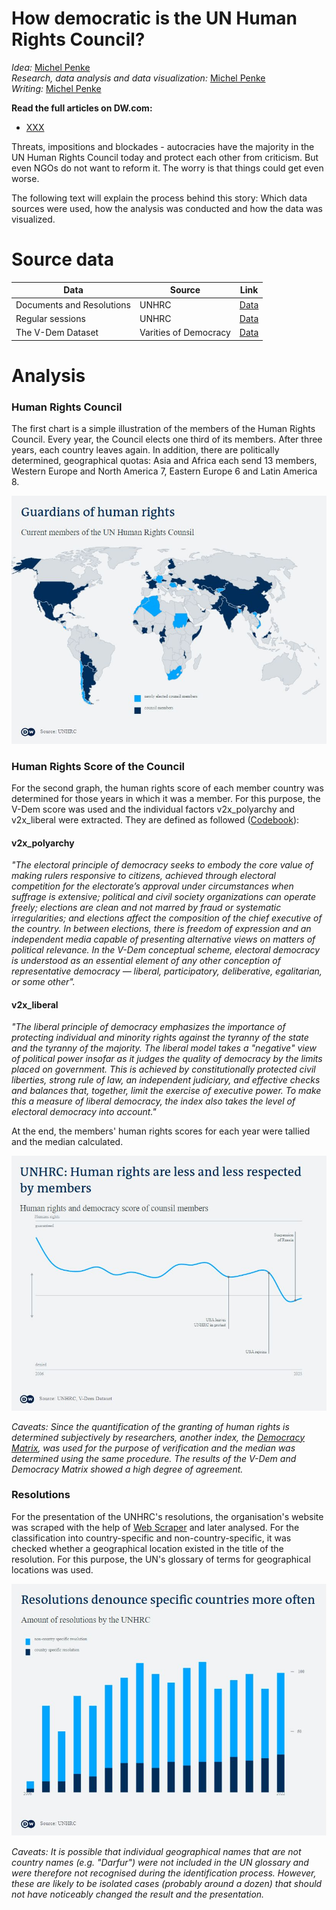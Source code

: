 
# How democratic is the UN Human Rights Council?

_Idea:_  [Michel Penke](https://michelpenke.de)\
_Research, data analysis and data visualization:_  [Michel Penke](https://michelpenke.de)\
_Writing:_  [Michel Penke](https://michelpenke.de)

**Read the full articles on DW.com:**
- [XXX](XXX)

Threats, impositions and blockades - autocracies have the majority in the UN Human Rights Council today and protect each other from criticism. But even NGOs do not want to reform it. The worry is that things could get even worse.  


The following text will explain the process behind this story: Which data sources were used, how the analysis was conducted and how the data was visualized.

# Source data



| **Data** | **Source** | **Link** |
| --- | --- | --- |
| Documents and Resolutions | UNHRC| [Data](https://www.ohchr.org/en/hr-bodies/hrc/documents ) |
| Regular sessions | UNHRC | [Data](https://www.ohchr.org/en/hr-bodies/hrc/regular-sessions)|
| The V-Dem Dataset | Varities of Democracy | [Data](https://www.v-dem.net/data/the-v-dem-dataset/)|


# Analysis
### Human Rights Council

The first chart is a simple illustration of the members of the Human Rights Council. Every year, the Council elects one third of its members. After three years, each country leaves again. In addition, there are politically determined, geographical quotas: Asia and Africa each send 13 members, Western Europe and North America 7, Eastern Europe 6 and Latin America 8.

![](graphics/230321_v1_EN_rmembers_EN.jpg)


### Human Rights Score of the Council

For the second graph, the human rights score of each member country was determined for those years in which it was a member. For this purpose, the V-Dem score was used and the individual factors v2x_polyarchy and v2x_liberal were extracted. They are defined as followed ([Codebook](https://www.v-dem.net/static/website/img/refs/codebookv111.pdf)): 

#### v2x_polyarchy
*"The electoral principle of democracy seeks to embody the core value of making rulers responsive to citizens, achieved through electoral competition for the electorate’s approval under circumstances when suffrage is extensive; political and civil society organizations can operate freely; elections are clean and not marred by fraud or systematic irregularities; and elections affect the composition of the chief executive of the country. In between elections, there is freedom of expression and an independent media capable of presenting alternative views on matters of political relevance. In the V-Dem conceptual scheme, electoral democracy is understood as an essential element of any other conception of representative democracy — liberal, participatory, deliberative, egalitarian, or some other".*

#### v2x_liberal
*"The liberal principle of democracy emphasizes the importance of protecting individual and minority rights against the tyranny of the state and the tyranny of the majority. The liberal model takes a "negative" view of political power insofar as it judges the quality of democracy by the limits placed on government. This is achieved by constitutionally protected civil liberties, strong rule of law, an independent judiciary, and effective checks and balances that, together, limit the exercise of executive power. To make this a measure of liberal democracy, the index also takes the level of electoral democracy into account."*

At the end, the members' human rights scores for each year were tallied and the median calculated. 

![](graphics/230321_v1_EN_score_EN.jpg)

_Caveats: Since the quantification of the granting of human rights is determined subjectively by researchers, another index, the [Democracy Matrix](https://www.demokratiematrix.de), was used for the purpose of verification and the median was determined using the same procedure. The results of the V-Dem and Democracy Matrix showed a high degree of agreement._

### Resolutions

For the presentation of the UNHRC's resolutions, the organisation's website was scraped with the help of [Web Scraper](https://chrome.google.com/webstore/detail/web-scraper-free-web-scra/jnhgnonknehpejjnehehllkliplmbmhn) and later analysed. For the classification into country-specific and non-country-specific, it was checked whether a geographical location existed in the title of the resolution. For this purpose, the UN's glossary of terms for geographical locations was used. 

![](graphics/230321_v1_EN_resolutions_EN.jpg)

_Caveats: It is possible that individual geographical names that are not country names (e.g. "Darfur") were not included in the UN glossary and were therefore not recognised during the identification process. However, these are likely to be isolated cases (probably around a dozen) that should not have noticeably changed the result and the presentation._
